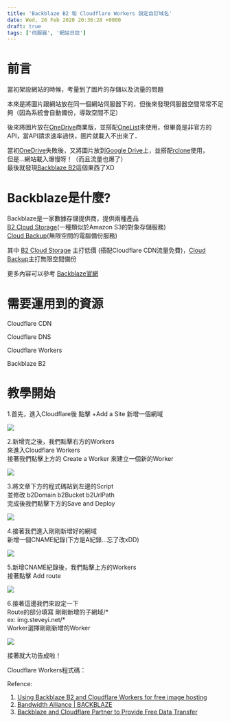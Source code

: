 ```yaml
---
title: 'Backblaze B2 和 Cloudflare Workers 設定自訂域名'
date: Wed, 26 Feb 2020 20:36:28 +0000
draft: true
tags: ['伺服器', '網站日誌']
---
```


# 前言

當初架設網站的時候，考量到了圖片的存儲以及流量的問題

本來是將圖片跟網站放在同一個網站伺服器下的，但後來發現伺服器空間常常不足夠（因為系統會自動備份，導致空間不足）

後來將圖片放在[OneDrive](https://onedrive.com)商業版，並搭配[OneList](https://github.com/MoeClub/OneList/)來使用，但畢竟是非官方的API，當API請求速率過快，圖片就載入不出來了．

當初[OneDrive](https://onedrive.com)失敗後，又將圖片放到[Google Drive](https://drive.google.com)上，並搭配[rclone](https://rclone.org)使用，  
但是...網站載入爆慢呀！（而且流量也爆了）  
最後就發現[Backblaze B2](https://www.backblaze.com/b2/cloud-storage.html)這個東西了XD

Backblaze是什麼?
=============

Backblaze是一家數據存儲提供商，提供兩種產品  
[B2 Cloud Storage](https://www.backblaze.com/b2/cloud-storage.html)(一種類似於Amazon S3的對象存儲服務)  
[Cloud Backup](https://www.backblaze.com/cloud-backup.html)(無限空間的電腦備份服務)  
  
其中 [B2 Cloud Storage](https://www.backblaze.com/b2/cloud-storage.html) 主打低價 (搭配Cloudflare CDN流量免費)，[Cloud Backup](https://www.backblaze.com/cloud-backup.html)主打無限空間備份  
  
更多內容可以參考 [Backblaze官網](https://www.backblaze.com)

# 需要運用到的資源

Cloudflare CDN

Cloudflare DNS

Cloudflare Workers

Backblaze B2

# 教學開始

1.首先，進入Cloudflare後 點擊 +Add a Site 新增一個網域

![](https://static-a1.steveyi.net/media/blog/2020/04/B2-CFWorkers-01-1920x1082.png)

2.新增完之後，我們點擊右方的Workers  
來進入Cloudflare Workers  
接著我們點擊上方的 Create a Worker 來建立一個新的Worker

![](https://static-a1.steveyi.net/media/blog/2020/04/B2-CFWorkers-02-1920x407.png)

3.將文章下方的程式碼貼到左邊的Script  
並修改 b2Domain b2Bucket b2UrlPath  
完成後我們點擊下方的Save and Deploy

![](https://static-a1.steveyi.net/media/blog/2020/04/B2-CFWorkers-03-1920x967.png)

4.接著我們進入剛剛新增好的網域  
新增一個CNAME紀錄(下方是A紀錄...忘了改xDD)

![](https://static-a1.steveyi.net/media/blog/2020/04/B2-CFWorkers-04-1920x469.png)

5.新增CNAME紀錄後，我們點擊上方的Workers  
接著點擊 Add route

![](https://static-a1.steveyi.net/media/blog/2020/04/B2-CFWorkers-05-1920x693.png)

6.接著這邊我們來設定一下  
Route的部分填寫 剛剛新增的子網域/\*  
ex: img.steveyi.net/\*  
Worker選擇剛剛新增的Worker

![](https://static-a1.steveyi.net/media/blog/2020/04/B2-CFWorkers-06.png)

接著就大功告成啦！

Cloudflare Workers程式碼：

Refence:

1.  [Using Backblaze B2 and Cloudflare Workers for free image hosting](https://jross.me/free-personal-image-hosting-with-backblaze-b2-and-cloudflare-workers/)
2.  [Bandwidth Alliance | BACKBLAZE](https://www.cloudflare.com/bandwidth-alliance/backblaze/)
3.  [Backblaze and Cloudflare Partner to Provide Free Data Transfer](https://www.backblaze.com/blog/backblaze-and-cloudflare-partner-to-provide-free-data-transfer/)